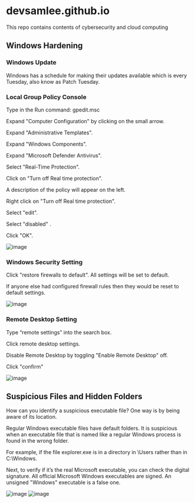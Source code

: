 # devsamlee.github.io
This repo contains contents of cybersecurity and cloud computing

## Windows Hardening

### Windows Update
Windows has a schedule for making their updates available which is every Tuesday, also know as Patch Tuesday.

### Local Group Policy Console
Type in the Run command:
gpedit.msc

Expand "Computer Configuration" by clicking on the small arrow.

Expand "Administrative Templates".

Expand "Windows Components".

Expand "Microsoft Defender Antivirus".

Select "Real-Time Protection".

Click on "Turn off Real time protection".

A description of the policy will appear on the left.

Right click on "Turn off Real time protection".

Select "edit".

Select "disabled" .

Click "OK".

![image](https://github.com/DevSamLee/devsamlee.github.io/assets/96956309/689df12f-b9b6-404a-af32-ac0da8e3ebb5)


### Windows Security Setting
Click "restore firewalls to default". All settings will be set to default.

If anyone else had configured firewall rules then they would be reset to default settings.

![image](https://github.com/DevSamLee/devsamlee.github.io/assets/96956309/b3688a81-bf18-452c-b5c7-4716378bd70c)


### Remote Desktop Setting
Type “remote settings” into the search box.

Click remote desktop settings.

Disable Remote Desktop by toggling "Enable Remote Desktop" off.

Click "confirm"

![image](https://github.com/DevSamLee/devsamlee.github.io/assets/96956309/b5878f22-feaf-47db-8781-e184f8f7c618)


## Suspicious Files and Hidden Folders
How can you identify a suspicious executable file? One way is by being aware of its location.

Regular Windows executable files have default folders. It is suspicious when an executable file that is named like a regular Windows process is found in the wrong folder. 

For example, if the file explorer.exe is in a directory in \Users rather than in C:\Windows.

Next, to verify if it’s the real Microsoft executable, you can check the digital signature. All official Microsoft Windows executables are signed. An unsigned "Windows" executable is a false one.

![image](https://github.com/DevSamLee/devsamlee.github.io/assets/96956309/ea09ec5f-cc38-42cf-bd5d-edd3164a77e2)
![image](https://github.com/DevSamLee/devsamlee.github.io/assets/96956309/2db09fd9-96a4-41ed-ba76-060261c64a24)


